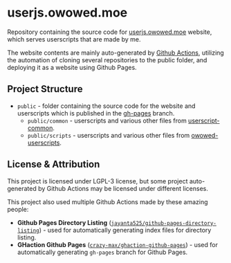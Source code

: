 
# userjs.owowed.moe

Repository containing the source code for [userjs.owowed.moe](https://userjs.owowed.moe/) website, which serves userscripts that are made by me.

The website contents are mainly auto-generated by [Github Actions](https://github.com/owowed/userjs.owowed.moe/actions), utilizing the automation of cloning several repositories to the public folder, and deploying it as a website using Github Pages.

## Project Structure

- `public` - folder containing the source code for the website and userscripts which is published in the [gh-pages](https://github.com/owowed/userjs.owowed.moe/tree/gh-pages) branch.
    - `public/common` - userscripts and various other files from [userscript-common](https://github.com/owowed/userscript-common).
    - `public/scripts` - userscripts and various other files from [owowed-userscripts](https://github.com/owowed/owowed-userscripts).

## License & Attribution

This project is licensed under LGPL-3 license, but some project auto-generated by Github Actions may be licensed under different licenses.

This project also used multiple Github Actions made by these amazing people:
- **Github Pages Directory Listing** ([`jayanta525/github-pages-directory-listing`](https://github.com/jayanta525/github-pages-directory-listing)) - used for automatically generating index files for directory listing.
- **GHaction Github Pages** ([`crazy-max/ghaction-github-pages`](https://github.com/crazy-max/ghaction-github-pages)) - used for automatically generating `gh-pages` branch for Github Pages.